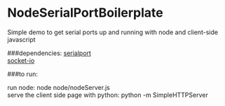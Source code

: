 # NodeSerialPortBoilerplate
Simple demo to get serial ports up and running with node and client-side javascript

###dependencies:
[serialport](https://www.npmjs.com/package/serialport)  
[socket-io](https://www.npmjs.com/package/socket.io)

###to run:

run node: node node/nodeServer.js  
serve the client side page with python: python -m SimpleHTTPServer
